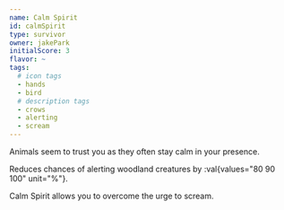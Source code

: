 ```yaml
---
name: Calm Spirit
id: calmSpirit
type: survivor
owner: jakePark
initialScore: 3
flavor: ~
tags:
  # icon tags
  - hands
  - bird
  # description tags
  - crows
  - alerting
  - scream
---
```


Animals seem to trust you as they often stay calm in your presence.

Reduces chances of alerting woodland creatures by :val{values="80 90 100" unit="%"}.

Calm Spirit allows you to overcome the urge to scream.
